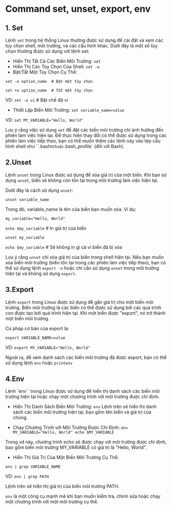 # Command set, unset, export, env 
## 1. Set
Lệnh `set` trong hệ thống Linux thường được sử dụng để cài đặt và xem các tùy chọn shell, môi trường, và các cấu hình khác. Dưới đây là một số tùy chọn thường được sử dụng với lệnh set:

- Hiển Thị Tất Cả Các Biến Môi Trường: `set`
- Hiển Thị Các Tùy Chọn Của Shell: `set -o`
- Bật/Tắt Một Tùy Chọn Cụ Thể:

`set -o option_name  # Bật một tùy chọn`

`set +o option_name  # Tắt một tùy chọn`

VD: `set -o vi`  # Bật chế độ vi

- Thiết Lập Biến Môi Trường: 
`set variable_name=value`

VD: `set MY_VARIABLE="Hello, World"`
 
Lưu ý rằng việc sử dụng `set` để đặt các biến môi trường chỉ ảnh hưởng đến phiên làm việc hiện tại. Để thực hiện thay đổi có thể được sử dụng trong các phiên làm việc tiếp theo, bạn có thể muốn thêm các lệnh này vào tệp cấu hình shell như ``.bashrc` hoặc `.bash_profile` (đối với Bash).

## 2.Unset
Lệnh `unset` trong Linux được sử dụng để xóa giá trị của một biến. Khi bạn sử dụng `unset`, biến sẽ không còn tồn tại trong môi trường làm việc hiện tại.

Dưới đây là cách sử dụng `unset`:

`unset variable_name`

Trong đó, variable_name là tên của biến bạn muốn xóa. Ví dụ:

`my_variable="Hello, World"`

`echo $my_variable`  # In giá trị của biến

`unset my_variable`

`echo $my_variable`  # Sẽ không in gì cả vì biến đã bị xóa

Lưu ý rằng `unset` chỉ xóa giá trị của biến trong shell hiện tại. Nếu bạn muốn xóa biến môi trường (biến tồn tại trong các phiên làm việc tiếp theo), bạn có thể sử dụng lệnh `export -n` hoặc chỉ cần sử dụng `unset` trong môi trường hiện tại và không sử dụng `export`.

## 3.Export
Lệnh `export` trong Linux được sử dụng để gắn giá trị cho một biến môi trường. Biến môi trường là các biến có thể được sử dụng bởi các quá trình con được tạo bởi quá trình hiện tại. Khi một biến được "export", nó trở thành một biến môi trường.

Cú pháp cơ bản của export là:

`export VARIABLE_NAME=value`

VD: `export MY_VARIABLE="Hello, World"`

Ngoài ra, để xem danh sách các biến môi trường đã được export, bạn có thể sử dụng lệnh `env` hoặc `printenv`

## 4.Env
Lệnh `env`` trong Linux được sử dụng để hiển thị danh sách các biến môi trường hiện tại hoặc chạy một chương trình với môi trường được chỉ định.

- Hiển Thị Danh Sách Biến Môi Trường: `env`
Lệnh trên sẽ hiển thị danh sách các biến môi trường hiện tại, bao gồm tên biến và giá trị của chúng.

- Chạy Chương Trình với Môi Trường Được Chỉ Định:
`env MY_VARIABLE="Hello, World" echo $MY_VARIABLE`

Trong vd này, chương trình echo sẽ được chạy với môi trường được chỉ định, bao gồm biến môi trường MY_VARIABLE có giá trị là "Hello, World".

- Hiển Thị Giá Trị Của Một Biến Môi Trường Cụ Thể:

`env | grep VARIABLE_NAME`

VD: `env | grep PATH`

Lệnh trên sẽ hiển thị giá trị của biến môi trường PATH.

`env` là một công cụ mạnh mẽ khi bạn muốn kiểm tra, chỉnh sửa hoặc chạy một chương trình với một môi trường cụ thể.








